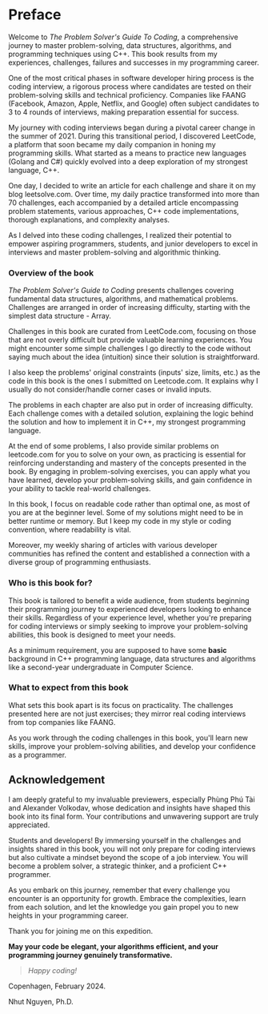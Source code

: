 # Preface

Welcome to *The Problem Solver's Guide To Coding*, a comprehensive journey to master problem-solving, data structures, algorithms, and programming techniques using C++. This book results from my experiences, challenges, failures and successes in my programming career. 

One of the most critical phases in software developer hiring process is the coding interview, a rigorous process where candidates are tested on their problem-solving skills and technical proficiency. Companies like FAANG (Facebook, Amazon, Apple, Netflix, and Google) often subject candidates to 3 to 4 rounds of interviews, making preparation essential for success.

My journey with coding interviews began during a pivotal career change in the summer of 2021. During this transitional period, I discovered LeetCode, a platform that soon became my daily companion in honing my programming skills. What started as a means to practice new languages (Golang and C#) quickly evolved into a deep exploration of my strongest language, C++.

One day, I decided to write an article for each challenge and share it on my blog leetsolve.com. Over time, my daily practice transformed into more than 70 challenges, each accompanied by a detailed article encompassing problem statements, various approaches, C++ code implementations, thorough explanations, and complexity analyses.

As I delved into these coding challenges, I realized their potential to empower aspiring programmers, students, and junior developers to excel in interviews and master problem-solving and algorithmic thinking.

### Overview of the book

*The Problem Solver's Guide to Coding* presents challenges covering fundamental data structures, algorithms, and mathematical problems. Challenges are arranged in order of increasing difficulty, starting with the simplest data structure - Array.

Challenges in this book are curated from LeetCode.com, focusing on those that are not overly difficult but provide valuable learning experiences. You might encounter some simple challenges I go directly to the code without saying much about the idea (intuition) since their solution is straightforward. 

I also keep the problems' original constraints (inputs' size, limits, etc.) as the code in this book is the ones I submitted on Leetcode.com. It explains why I usually do not consider/handle corner cases or invalid inputs.

The problems in each chapter are also put in order of increasing difficulty. Each challenge comes with a detailed solution, explaining the logic behind the solution and how to implement it in C++, my strongest programming language. 

At the end of some problems, I also provide similar problems on leetcode.com for you to solve on your own, as practicing is essential for reinforcing understanding and mastery of the concepts presented in the book. By engaging in problem-solving exercises, you can apply what you have learned, develop your problem-solving skills, and gain confidence in your ability to tackle real-world challenges.

In this book, I focus on readable code rather than optimal one, as most of you are at the beginner level. Some of my solutions might need to be in better runtime or memory. But I keep my code in my style or coding convention, where readability is vital.

Moreover, my weekly sharing of articles with various developer communities has refined the content and established a connection with a diverse group of programming enthusiasts.

### Who is this book for?

This book is tailored to benefit a wide audience, from students beginning their programming journey to experienced developers looking to enhance their skills. Regardless of your experience level, whether you're preparing for coding interviews or simply seeking to improve your problem-solving abilities, this book is designed to meet your needs.

As a minimum requirement, you are supposed to have some **basic** background in C++ programming language, data structures and algorithms like a second-year undergraduate in Computer Science.

### What to expect from this book

What sets this book apart is its focus on practicality. The challenges presented here are not just exercises; they mirror real coding interviews from top companies like FAANG. 

As you work through the coding challenges in this book, you'll learn new skills, improve your problem-solving abilities, and develop your confidence as a programmer. 

## Acknowledgement

I am deeply grateful to my invaluable previewers, especially Phùng Phú Tài and Alexander Volkodav, whose dedication and insights have shaped this book into its final form. Your contributions and unwavering support are truly appreciated.


Students and developers! By immersing yourself in the challenges and insights shared in this book, you will not only prepare for coding interviews but also cultivate a mindset beyond the scope of a job interview. You will become a problem solver, a strategic thinker, and a proficient C++ programmer.

As you embark on this journey, remember that every challenge you encounter is an opportunity for growth. Embrace the complexities, learn from each solution, and let the knowledge you gain propel you to new heights in your programming career.

Thank you for joining me on this expedition. 

**May your code be elegant, your algorithms efficient, and your programming journey genuinely transformative.**

> *Happy coding!*


Copenhagen, February 2024.

Nhut Nguyen, Ph.D.
